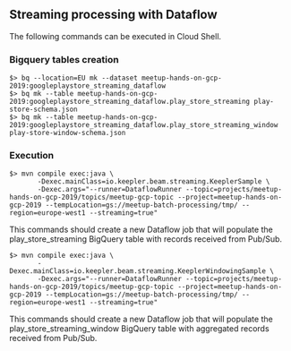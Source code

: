 ## Streaming processing with Dataflow
The following commands can be executed in Cloud Shell.

### Bigquery tables creation
```
$> bq --location=EU mk --dataset meetup-hands-on-gcp-2019:googleplaystore_streaming_dataflow
$> bq mk --table meetup-hands-on-gcp-2019:googleplaystore_streaming_dataflow.play_store_streaming play-store-schema.json
$> bq mk --table meetup-hands-on-gcp-2019:googleplaystore_streaming_dataflow.play_store_streaming_window play-store-window-schema.json
```
### Execution
```
$> mvn compile exec:java \
       -Dexec.mainClass=io.keepler.beam.streaming.KeeplerSample \
       -Dexec.args="--runner=DataflowRunner --topic=projects/meetup-hands-on-gcp-2019/topics/meetup-gcp-topic --project=meetup-hands-on-gcp-2019 --tempLocation=gs://meetup-batch-processing/tmp/ --region=europe-west1 --streaming=true"
```
This commands should create a new Dataflow job that will populate the play_store_streaming BigQuery table with records received from Pub/Sub.

```
$> mvn compile exec:java \
       -Dexec.mainClass=io.keepler.beam.streaming.KeeplerWindowingSample \
       -Dexec.args="--runner=DataflowRunner --topic=projects/meetup-hands-on-gcp-2019/topics/meetup-gcp-topic --project=meetup-hands-on-gcp-2019 --tempLocation=gs://meetup-batch-processing/tmp/ --region=europe-west1 --streaming=true"
```
This commands should create a new Dataflow job that will populate the play_store_streaming_window BigQuery table with aggregated records received from Pub/Sub.
